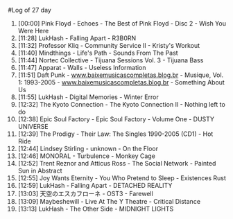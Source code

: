 #Log of 27 day

1. [00:00] Pink Floyd - Echoes - The Best of Pink Floyd - Disc 2 - Wish You Were Here
1. [11:28] LukHash - Falling Apart - R3B0RN
1. [11:32] Professor Kliq - Community Service II - Kristy's Workout
1. [11:40] Mindthings - Life's Path - Sounds From The Past
1. [11:44] Nortec Collective - Tijuana Sessions Vol. 3 - Tijuana Bass
1. [11:47] Apparat - Walls - Useless Information
1. [11:51] Daft Punk - www.baixemusicascompletas.blog.br - Musique, Vol. 1: 1993-2005 - www.baixemusicascompletas.blog.br - Something About Us
1. [11:55] LukHash - Digital Memories - Winter Error
1. [12:32] The Kyoto Connection - The Kyoto Connection II - Nothing left to do
1. [12:38] Epic Soul Factory - Epic Soul Factory - Volume One - DUSTY UNIVERSE
1. [12:39] The Prodigy - Their Law: The Singles 1990-2005 (CD1) - Hot Ride
1. [12:44] Lindsey Stirling - unknown - On the Floor
1. [12:46] MONORAL - Turbulence - Monkey Cage
1. [12:52] Trent Reznor and Atticus Ross - The Social Network - Painted Sun in Abstract
1. [12:55] Joy Wants Eternity - You Who Pretend to Sleep - Existences Rust
1. [12:59] LukHash - Falling Apart - DETACHED REALITY
1. [13:03] 天空のエスカフローネ - OST3 - Farewell
1. [13:09] Maybeshewill - Live At The Y Theatre - Critical Distance
1. [13:13] LukHash - The Other Side - MIDNIGHT LIGHTS
